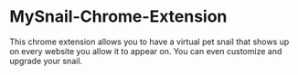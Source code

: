 # MySnail-Chrome-Extension
This chrome extension allows you to have a virtual pet snail that shows up on every website you allow it to appear on.  You can even customize and upgrade your snail.
